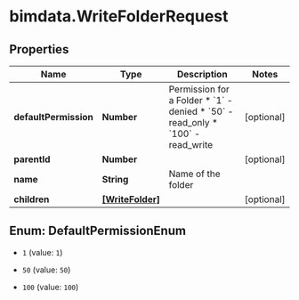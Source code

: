 # bimdata.WriteFolderRequest

## Properties

Name | Type | Description | Notes
------------ | ------------- | ------------- | -------------
**defaultPermission** | **Number** | Permission for a Folder  * &#x60;1&#x60; - denied * &#x60;50&#x60; - read_only * &#x60;100&#x60; - read_write | [optional] 
**parentId** | **Number** |  | [optional] 
**name** | **String** | Name of the folder | 
**children** | [**[WriteFolder]**](WriteFolder.md) |  | [optional] 



## Enum: DefaultPermissionEnum


* `1` (value: `1`)

* `50` (value: `50`)

* `100` (value: `100`)




